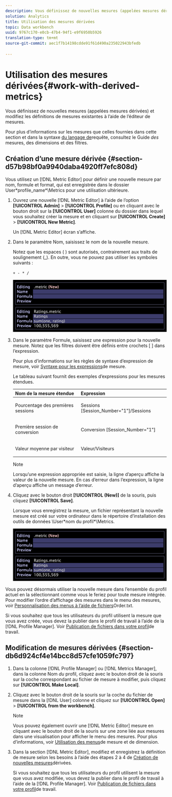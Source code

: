 ```yaml
---
description: Vous définissez de nouvelles mesures (appelées mesures dérivées) et modifiez les définitions de mesures existantes à l’aide de l’éditeur de mesures.
solution: Analytics
title: Utilisation des mesures dérivées
topic: Data workbench
uuid: 9767c170-e0cb-47b4-94f1-e9f6950b5926
translation-type: tm+mt
source-git-commit: aec1f7b14198cdde91f61d490a235022943bfedb

---
```



# Utilisation des mesures dérivées{#work-with-derived-metrics}

Vous définissez de nouvelles mesures (appelées mesures dérivées) et modifiez les définitions de mesures existantes à l’aide de l’éditeur de mesures.

Pour plus d’informations sur les mesures que celles fournies dans cette section et dans la syntaxe [du langage de](../../../../home/c-get-started/c-qry-lang-syntx/c-qry-lang-syntx.md#concept-15d1d3f5164a47d49468c5acb7299d9f)requête, consultez le Guide *des* mesures, des dimensions et des filtres.

## Création d’une mesure dérivée {#section-d57b98bf0a9940daba4920ff7efc808d}

Vous utilisez un [!DNL Metric Editor] pour définir une nouvelle mesure par nom, formule et format, qui est enregistrée dans le dossier User\*profile_name*\Metrics pour une utilisation ultérieure.

1. Ouvrez une nouvelle [!DNL Metric Editor] à l’aide de l’option **[!UICONTROL Admin]** > **[!UICONTROL Profile]** ou en cliquant avec le bouton droit sur la **[!UICONTROL User]** colonne du dossier dans lequel vous souhaitez créer la mesure et en cliquant sur **[!UICONTROL Create]** > **[!UICONTROL New Metric]**.

   Un [!DNL Metric Editor] écran s’affiche.

1. Dans le paramètre Nom, saisissez le nom de la nouvelle mesure.

   Notez que les espaces ( ) sont autorisés, contrairement aux traits de soulignement (_). En outre, vous ne pouvez pas utiliser les symboles suivants :

   `+ - * /`

   ![](assets/vis_MetricEditor_NewAndEditing.png)

1. Dans le paramètre Formule, saisissez une expression pour la nouvelle mesure. Notez que les filtres doivent être définis entre crochets [ ] dans l’expression.

   Pour plus d’informations sur les règles de syntaxe d’expression de mesure, voir [Syntaxe pour les expressions](../../../../home/c-get-started/c-qry-lang-syntx/c-syntx-mtrc-exp.md#concept-bbf440a0307549e088df491b51b51d66)de mesure.

   Le tableau suivant fournit des exemples d’expressions pour les mesures étendues.

   <table id="table_ED77997FC08F492490DCAC3C4153781C"> 
   <thead> 
   <tr> 
      <th colname="col1" class="entry"> Nom de la mesure étendue </th> 
      <th colname="col2" class="entry"> Expression </th> 
   </tr>
   </thead>
   <tbody> 
   <tr> 
      <td colname="col1"> <p>Pourcentage des premières sessions </p> </td> 
      <td colname="col2"> <p><span class="filepath"> Sessions [Session_Number="1"]/Sessions</span> </p> </td> 
   </tr> 
   <tr> 
      <td colname="col1"> <p>Première session de conversion </p> </td> 
      <td colname="col2"> <p><span class="filepath"> Conversion [Session_Number="1"]</span> </p> </td> 
   </tr> 
   <tr> 
      <td colname="col1"> <p>Valeur moyenne par visiteur </p> </td> 
      <td colname="col2"> <p><span class="filepath"> Valeur/Visiteurs</span> </p> </td> 
   </tr> 
   </tbody> 
   </table>

   >[!NOTE]
   >
   >Lorsqu’une expression appropriée est saisie, la ligne d’aperçu affiche la valeur de la nouvelle mesure. En cas d’erreur dans l’expression, la ligne d’aperçu affiche un message d’erreur.

1. Cliquez avec le bouton droit **[!UICONTROL (New)]** de la souris, puis cliquez **[!UICONTROL Save]**.

   Lorsque vous enregistrez la mesure, un fichier représentant la nouvelle mesure est créé sur votre ordinateur dans le répertoire d’installation des outils de données \User\*nom du profil*\Metrics.

   ![](assets/vis_MetricEditor_NewAndEditing.png)

Vous pouvez désormais utiliser la nouvelle mesure dans l’ensemble du profil actuel en la sélectionnant comme vous le feriez pour toute mesure intégrée. Pour modifier l’ordre d’affichage des mesures dans le menu des mesures, voir [Personnalisation des menus à l’aide de fichiers](../../../../home/c-get-started/c-intf-anlys-ftrs/c-ctm-menus/t-cstm-menus-ordr-files.md#task-a391800a8dd444deb3e1516d5189f999)Order.txt.

Si vous souhaitez que tous les utilisateurs du profil utilisent la mesure que vous avez créée, vous devez la publier dans le profil de travail à l’aide de la [!DNL Profile Manager]. Voir [Publication de fichiers dans votre profil](../../../../home/c-get-started/c-admin-intrf/c-prof-mgr/t-pub-files-wkg-prof.md#task-a0106e010c834d16bd60eef4721b6af9)de travail.

## Modification de mesures dérivées {#section-db6d924cf4e14bcc8d57cfe1059fc797}

1. Dans la colonne [!DNL Profile Manager] ou [!DNL Metrics Manager], dans la colonne Nom *du* profil, cliquez avec le bouton droit de la souris sur la coche correspondant au fichier de mesure à modifier, puis cliquez sur **[!UICONTROL Make Local]**.
1. Cliquez avec le bouton droit de la souris sur la coche du fichier de mesure dans la [!DNL User] colonne et cliquez sur **[!UICONTROL Open]** > **[!UICONTROL from the workbench]**.

   >[!NOTE]
   >
   >Vous pouvez également ouvrir une [!DNL Metric Editor] mesure en cliquant avec le bouton droit de la souris sur une zone liée aux mesures dans une visualisation pour afficher le menu des mesures. Pour plus d’informations, voir [Utilisation des menus](../../../../home/c-get-started/c-vis/c-met-dim-menus.md#concept-50f07ae47c3e4f94ad7d3d7f8293ccac)de mesure et de dimension.

1. Dans la section [!DNL Metric Editor], modifiez et enregistrez la définition de mesure selon les besoins à l’aide des étapes 2 à 4 de [Création de nouvelles mesures](../../../../home/c-get-started/c-admin-intrf/c-prof-mgr/c-drvd-mtrcs.md#section-d57b98bf0a9940daba4920ff7efc808d)dérivées.

   Si vous souhaitez que tous les utilisateurs du profil utilisent la mesure que vous avez modifiée, vous devez la publier dans le profil de travail à l’aide de la [!DNL Profile Manager]. Voir [Publication de fichiers dans votre profil](../../../../home/c-get-started/c-admin-intrf/c-prof-mgr/t-pub-files-wkg-prof.md#task-a0106e010c834d16bd60eef4721b6af9)de travail.

